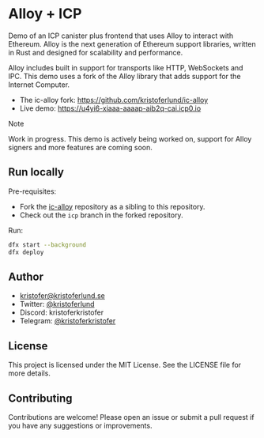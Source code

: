 # Alloy + ICP

Demo of an ICP canister plus frontend that uses Alloy to interact with Ethereum. Alloy is the next generation of Ethereum support libraries, written in Rust and designed for scalability and performance.

Alloy includes built in support for transports like HTTP, WebSockets and IPC. This demo uses a fork of the Alloy library that adds support for the Internet Computer.

- The ic-alloy fork: https://github.com/kristoferlund/ic-alloy
- Live demo: https://u4yi6-xiaaa-aaaap-aib2q-cai.icp0.io

> [!NOTE]  
> Work in progress. This demo is actively being worked on, support for Alloy signers and more features are coming soon.

## Run locally

Pre-requisites:

- Fork the [ic-alloy](https://github.com/kristoferlund/ic-alloy) repository as a sibling to this repository.
- Check out the `icp` branch in the forked repository.

Run:

```bash
dfx start --background
dfx deploy
```

## Author

- [kristofer@kristoferlund.se](mailto:kristofer@kristoferlund.se)
- Twitter: [@kristoferlund](https://twitter.com/kristoferlund)
- Discord: kristoferkristofer
- Telegram: [@kristoferkristofer](https://t.me/kristoferkristofer)

## License

This project is licensed under the MIT License. See the LICENSE file for more details.

## Contributing

Contributions are welcome! Please open an issue or submit a pull request if you have any suggestions or improvements.
